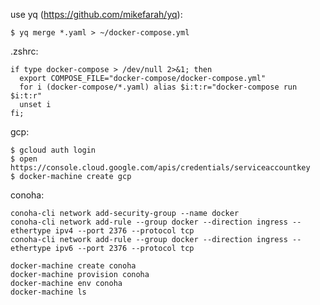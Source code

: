 use yq (https://github.com/mikefarah/yq):

    $ yq merge *.yaml > ~/docker-compose.yml

.zshrc:

    if type docker-compose > /dev/null 2>&1; then
      export COMPOSE_FILE="docker-compose/docker-compose.yml"
      for i (docker-compose/*.yaml) alias $i:t:r="docker-compose run $i:t:r"
      unset i
    fi;

gcp:

    $ gcloud auth login
    $ open https://console.cloud.google.com/apis/credentials/serviceaccountkey
    $ docker-machine create gcp

conoha:

    conoha-cli network add-security-group --name docker
    conoha-cli network add-rule --group docker --direction ingress --ethertype ipv4 --port 2376 --protocol tcp
    conoha-cli network add-rule --group docker --direction ingress --ethertype ipv6 --port 2376 --protocol tcp

    docker-machine create conoha
    docker-machine provision conoha
    docker-machine env conoha
    docker-machine ls
